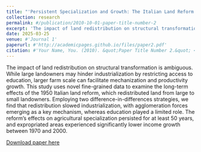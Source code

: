 ```yaml
---
title: "'Persistent Specialization and Growth: The Italian Land Reform' with Riccardo Bianchi-Vimercati, and Giampaolo Lecce "
collection: research
permalink: #/publication/2010-10-01-paper-title-number-2
excerpt: 'The impact of land redistribution on structural transformation is ambiguous. While large landowners may hinder industrialization by restricting access to education, larger farm scale can facilitate mechanization and productivity growth. This study uses novel fine-grained data to examine the long-term effects of the 1950 Italian land reform, which redistributed land from large to small landowners. Employing two difference-in-differences strategies, we find that redistribution slowed industrialization, with agglomeration forces emerging as a key mechanism, whereas education played a limited role. The reform’s effects on agricultural specialization persisted for at least 50 years, and expropriated areas experienced significantly lower income growth between 1970 and 2000. '
date: 2025-03-25
venue: #'Journal 1'
paperurl: #'http://academicpages.github.io/files/paper2.pdf'
citation: #'Your Name, You. (2010). &quot;Paper Title Number 2.&quot; <i>Journal 1</i>. 1(2).'
---
```

The impact of land redistribution on structural transformation is ambiguous. While large landowners may hinder industrialization by restricting access to education, larger farm scale can facilitate mechanization and productivity growth. This study uses novel fine-grained data to examine the long-term effects of the 1950 Italian land reform, which redistributed land from large to small landowners. Employing two difference-in-differences strategies, we find that redistribution slowed industrialization, with agglomeration forces emerging as a key mechanism, whereas education played a limited role. The reform’s effects on agricultural specialization persisted for at least 50 years, and expropriated areas experienced significantly lower income growth between 1970 and 2000.

[Download paper here](https://github.com/Magna24/Hosted-Files/raw/main/Local_Specialization_and_Growth_2025_.pdf)

